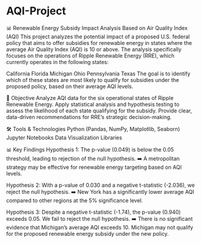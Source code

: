 # AQI-Project
📊 Renewable Energy Subsidy Impact Analysis Based on Air Quality Index (AQI)
This project analyzes the potential impact of a proposed U.S. federal policy that aims to offer subsidies for renewable energy in states where the average Air Quality Index (AQI) is 10 or above. The analysis specifically focuses on the operations of Ripple Renewable Energy (RRE), which currently operates in the following states:

California
Florida
Michigan
Ohio
Pennsylvania
Texas
The goal is to identify which of these states are most likely to qualify for subsidies under the proposed policy, based on their average AQI levels.

🎯 Objective
Analyze AQI data for the six operational states of Ripple Renewable Energy.
Apply statistical analysis and hypothesis testing to assess the likelihood of each state qualifying for the subsidy.
Provide clear, data-driven recommendations for RRE’s strategic decision-making.


🛠️ Tools & Technologies
Python (Pandas, NumPy, Matplotlib, Seaborn)
Jupyter Notebooks
Data Visualization Libraries

📊 Key Findings
Hypothesis 1:
The p-value (0.049) is below the 0.05 threshold, leading to rejection of the null hypothesis.
➡️ A metropolitan strategy may be effective for renewable energy targeting based on AQI levels.

Hypothesis 2:
With a p-value of 0.030 and a negative t-statistic (-2.036), we reject the null hypothesis.
➡️ New York has a significantly lower average AQI compared to other regions at the 5% significance level.

Hypothesis 3:
Despite a negative t-statistic (-1.74), the p-value (0.940) exceeds 0.05. We fail to reject the null hypothesis.
➡️ There is no significant evidence that Michigan’s average AQI exceeds 10.
Michigan may not qualify for the proposed renewable energy subsidy under the new policy.
